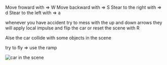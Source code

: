 Move froward with => W
Move backward with  => S
Stear to the right with  => d
Stear to the left with => a

whenever you have accident try to mess with the up and down arrows they will apply local impulse and flip the car or reset the scene with R

Alse the car collide with some objects in the scene

try to fly => use the ramp 

![car in the scene]([http://url/to/img.png](https://github.com/miramgh/wandering-Car/blob/master/public/a.png))
